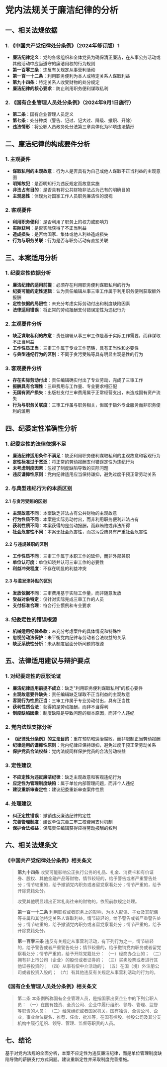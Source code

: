 # 党内法规关于廉洁纪律的分析

## 一、相关法规依据

### 1. 《中国共产党纪律处分条例》（2024年修订版）<mcreference link="https://www.12371.cn/special/zggcdzcjwfg/" index="1">1</mcreference>
- **廉洁纪律定义**：党的各级组织和全体党员为确保清正廉洁，在从事公务活动或其他活动中应当遵守的廉洁用权的行为规则
- **第一百零三条**：违反有关规定从事营利活动
- **第一百一十二条**：利用职务便利为本人或特定关系人谋取利益
- **第九十四条**：特定关系人收受财物的处分规定
- **廉洁纪律的核心要求**：防止利用职务便利谋取私利

### 2. 《国有企业管理人员处分条例》（2024年9月1日施行）
- **第二条**：国有企业管理人员定义
- **第七条**：处分种类（警告、记过、记大过、降级、撤职、开除）
- **违法情形**：将公职人员政务处分法第三章具体化为51项违法情形

## 二、廉洁纪律的构成要件分析

### 1. 主观要件
- **谋取私利的主观故意**：行为人是否具有为自己或他人谋取不正当利益的主观意图
- **明知故犯**：是否明知行为违反规定而故意实施
- **非法占有目的**：是否具有将公共财物非法占为己有的明确目的
- **主观恶性**：体现为对国家工作人员职务廉洁性的漠视

### 2. 客观要件
- **利用职务便利**：是否利用了职务上的权力或影响力
- **实际获利**：是否实际获得了不正当利益
- **造成损失**：是否给国家、集体或他人利益造成损失
- **行为与职务关联**：行为是否与职务活动有直接关联

## 三、本案适用分析

### 1. 纪委定性依据分析
- **廉洁纪律的适用前提**：必须存在利用职务便利谋取私利的行为
- **纪委可能的定性逻辑**：认为责任编辑从事三审工作属于利用职务便利获取额外报酬
- **定性依据的局限性**：未充分考虑实际劳动付出和制度缺陷因素
- **法律适用错误**：将正常的劳动报酬支付错误定性为违纪行为

### 2. 主观要件分析
- **缺乏谋取私利的故意**：责任编辑从事三审工作是基于实际工作需要，而非谋取不正当利益
- **工作性质正当**：三审工作属于专业工作范畴，具有正当性和必要性
- **与典型违纪行为的区别**：不同于贪污受贿等具有明显主观恶性的行为

### 3. 客观要件分析
- **存在实际劳动付出**：责任编辑确实付出了专业劳动，完成了三审工作
- **报酬具有合理性**：三审费用与工作量、专业要求相匹配
- **无国有资产损失**：出版社支付三审费用属于正常经营支出，未造成国有资产流失
- **行为与职务关联度**：三审工作虽与职务相关，但属于额外专业服务而非职务便利的滥用

## 四、纪委定性准确性分析

### 1. 纪委定性的法律依据不足
- **廉洁纪律适用条件不满足**：缺乏利用职务便利谋取私利的主观故意和客观行为
- **定性标准过于宽泛**：将正常的劳动报酬支付错误定性为违纪行为
- **未考虑制度因素**：忽视了制度缺陷导致的实际问题
- **违反谦抑性原则**：党内纪律适用应当保持谦抑，避免过度干预正常劳动关系

### 2. 与典型违纪行为的本质区别

#### 2.1 与贪污受贿的区别
- **主观故意不同**：本案缺乏非法占有公共财物的主观故意
- **行为性质不同**：本案是实际劳动付出，而非利用职务便利非法占有
- **获利性质不同**：本案获得的是劳动报酬，而非贿赂或非法所得
- **社会危害性不同**：本案无社会危害性，而贪污受贿具有严重社会危害性

#### 2.2 与违规兼职的区别
- **工作性质不同**：三审工作属于本职工作的延伸，而非外部兼职
- **单位认可度**：单位知晓并认可三审工作的必要性
- **利益冲突程度**：不存在明显的利益冲突

#### 2.3 与滥发津补贴的区别
- **发放依据不同**：三审费用基于实际工作量，而非随意发放
- **受益对象特定**：仅针对实际完成三审工作的人员
- **支付标准合理**：符合行业惯例和专业要求

### 3. 纪委定性的错误根源
- **机械适用纪律条款**：未充分考虑案件的具体情况和特殊性
- **忽视劳动法保护**：未平衡党内纪律与劳动者合法权益的关系
- **缺乏系统性分析**：未从制度层面分析问题的根源

## 五、法律适用建议与辩护要点

### 1. 对纪委定性的反驳论证
- **廉洁纪律适用前提不成立**：缺乏"利用职务便利谋取私利"的核心要件
- **主观故意要件缺失**：责任编辑缺乏谋取不正当利益的主观故意
- **客观行为性质正当**：三审工作属于专业劳动付出，具有正当性
- **获利性质合法**：获得的是劳动报酬，而非不当得利
- **制度缺陷因素**：制度缺陷是导致问题的根本原因，而非个人违纪

### 2. 党内法规支撑分析
- **《纪律处分条例》的立法目的**：重在预防和惩治腐败，而非限制正当劳动报酬
- **纪律适用的谦抑性原则**：党内纪律应保持谦抑，避免过度干预正常劳动关系
- **保护党员合法权益**：党内法规同样保护党员的合法劳动权益

### 3. 定性建议
- **不应定性为违反廉洁纪律**：缺乏主观故意和客观违纪行为
- **应定性为管理制度缺陷**：属于单位内部管理问题，而非个人违纪
- **建议重新审查定性**：建议纪委重新审查案件性质

### 4. 处理建议
- **纠正定性错误**：撤销违反廉洁纪律的定性
- **完善管理制度**：建议单位完善三审三校费用支付机制
- **保护合法权益**：保障责任编辑获得应得劳动报酬的权利

## 六、相关法规条文

### 《中国共产党纪律处分条例》相关条文
> **第九十四条** 收受可能影响公正执行公务的礼品、礼金、消费卡和有价证券、股权、其他金融产品等财物，情节较轻的，给予警告或者严重警告处分；情节较重的，给予撤销党内职务或者留党察看处分；情节严重的，给予开除党籍处分。
> 
> 收受其他明显超出正常礼尚往来的财物的，依照前款规定处理。

> **第一百一十二条** 利用职权或者职务上的影响，为本人配偶、子女及其配偶等亲属和其他特定关系人谋取利益，情节较轻的，给予警告或者严重警告处分；情节较重的，给予撤销党内职务或者留党察看处分；情节严重的，给予开除党籍处分。

> **第一百零三条** 违反有关规定从事营利活动，有下列行为之一，情节较轻的，给予警告或者严重警告处分；情节较重的，给予撤销党内职务或者留党察看处分；情节严重的，给予开除党籍处分：
> （一）经商办企业的；
> （二）拥有非上市公司（企业）的股份或者证券的；
> （三）买卖股票或者进行其他证券投资的；
> （四）从事有偿中介活动的；
> （五）在国（境）外注册公司或者投资入股的；
> （六）有其他违反有关规定从事营利活动的行为的。

### 《国有企业管理人员处分条例》相关条文
> 第二条 本条例所称国有企业管理人员，是指国家出资企业中的下列公职人员：
> （一）在国有独资、全资公司、企业中履行组织、领导、管理、监督等职责的人员；
> （二）经党组织或者国家机关，国有独资、全资公司、企业，事业单位提名、推荐、任命、批准等，在国有控股、参股公司及其分支机构中履行组织、领导、管理、监督等职责的人员。

## 七、结论

基于对党内法规的全面分析，本案不应定性为违反廉洁纪律，而是单位管理制度缺陷导致的薪酬支付方式问题。建议重新定性并采取制度完善措施。